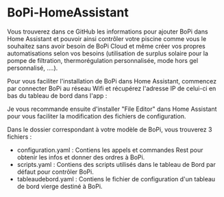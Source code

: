 # BoPi-HomeAssistant
Vous trouverez dans ce GitHub les informations pour ajouter BoPi dans Home Assistant et pouvoir ainsi contrôler votre piscine comme vous le souhaitez sans avoir besoin de BoPi Cloud et même créer vos propres automatisations selon vos besoins (utilisation de surplus solaire pour la pompe de filtration, thermorégulation personnalisée, mode hors gel personnalisé, ....). 

Pour vous faciliter l'installation de BoPi dans Home Assistant, commencez par connecter BoPi au réseau Wifi et récupérez l'adresse IP de celui-ci en bas du tableau de bord dans l'app :

Je vous recommande ensuite d'installer "File Editor" dans Home Assistant pour vous faciliter la modification des fichiers de configuration. 

Dans le dossier correspondant à votre modèle de BoPi, vous trouverez 3 fichiers : 
  - configuration.yaml : Contiens les appels et commandes Rest pour obtenir les infos et donner des ordres à BoPi.
  - scripts.yaml : Contiens des scripts utilisés dans le tableau de Bord par défaut pour contrôler BoPi.
  - tableaudebord.yaml : Contiens le fichier de configuration d'un tableau de bord vierge destiné à BoPi.

